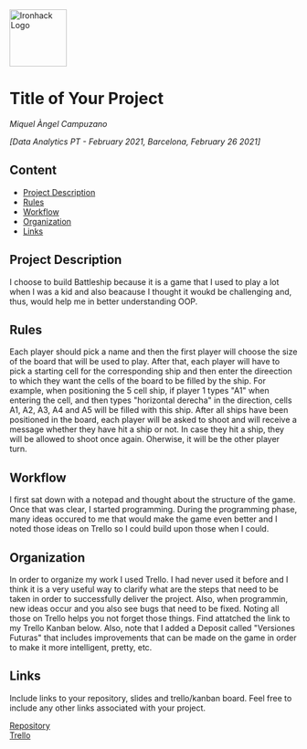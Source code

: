 <img src="https://bit.ly/2VnXWr2" alt="Ironhack Logo" width="100"/>

# Title of Your Project
*Miquel Àngel Campuzano*

*[Data Analytics PT - February 2021, Barcelona, February 26 2021]*

## Content
- [Project Description](#project-description)
- [Rules](#rules)
- [Workflow](#workflow)
- [Organization](#organization)
- [Links](#links)


## Project Description

I choose to build Battleship because it is a game that I used to play a lot when I was a kid and also beacause I thought it woukd be challenging and, thus, would help me in better understanding OOP. 

## Rules

 Each player should pick a name and then the first player will choose the size of the board that will be used to play. After that, each player will have to pick a starting cell for the corresponding ship and then enter the direection to which they want the cells of the board to be filled by the ship. For example, when positioning the 5 cell ship, if player 1 types "A1" when entering the cell, and then types "horizontal derecha" in the direction, cells A1, A2, A3, A4 and A5 will be filled with this ship. After all ships have been positioned in the board, each player will be asked to shoot and will receive a message whether they have hit a ship or not. In case they hit a ship, they will be allowed to shoot once again. Oherwise, it will be the other player turn.

## Workflow

I first sat down with a notepad and thought about the structure of the game. Once that was clear, I started programming. During the programming phase, many ideas occured to me that would make the game even better and I noted those ideas on Trello so I could build upon those when I could.

## Organization

In order to organize my work I used Trello. I had never used it before and I think it is a very useful way to clarify what are the steps that need to be taken in order to successfully deliver the project. Also, when programmin, new ideas occur and you also see bugs that need to be fixed. Noting all those on Trello helps you not forget those things. Find attatched the link to my Trello Kanban below. Also, note that I added a Deposit called "Versiones Futuras" that includes improvements that can be made on the game in order to make it more intelligent, pretty, etc. 



## Links
Include links to your repository, slides and trello/kanban board. Feel free to include any other links associated with your project. 

[Repository](https://github.com/)  
[Trello](https://trello.com/b/37oLhWy3/project-1-hundir-la-flota)  
